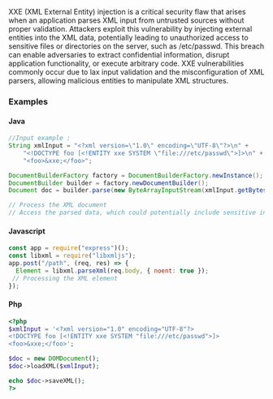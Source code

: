 XXE (XML External Entity) injection is a critical security flaw that arises when an application parses XML input from untrusted sources without proper validation. Attackers exploit this vulnerability by injecting external entities into the XML data, potentially leading to unauthorized access to sensitive files or directories on the server, such as /etc/passwd. This breach can enable adversaries to extract confidential information, disrupt application functionality, or execute arbitrary code. XXE vulnerabilities commonly occur due to lax input validation and the misconfiguration of XML parsers, allowing malicious entities to manipulate XML structures.
### Examples

#### Java

```java
//Input example : 
String xmlInput = "<?xml version=\"1.0\" encoding=\"UTF-8\"?>\n" +
    "<!DOCTYPE foo [<!ENTITY xxe SYSTEM \"file:///etc/passwd\">]>\n" +
    "<foo>&xxe;</foo>";

DocumentBuilderFactory factory = DocumentBuilderFactory.newInstance();
DocumentBuilder builder = factory.newDocumentBuilder();
Document doc = builder.parse(new ByteArrayInputStream(xmlInput.getBytes()));

// Process the XML document
// Access the parsed data, which could potentially include sensitive information
```

#### Javascript

```javascript
const app = require("express")();
const libxml = require("libxmljs");
app.post("/path", (req, res) => {
  Element = libxml.parseXml(req.body, { noent: true });
 // Processing the XML element
});
```

#### Php

```php
<?php
$xmlInput = '<?xml version="1.0" encoding="UTF-8"?>
<!DOCTYPE foo [<!ENTITY xxe SYSTEM "file:///etc/passwd">]>
<foo>&xxe;</foo>';

$doc = new DOMDocument();
$doc->loadXML($xmlInput);

echo $doc->saveXML();
?>

```

